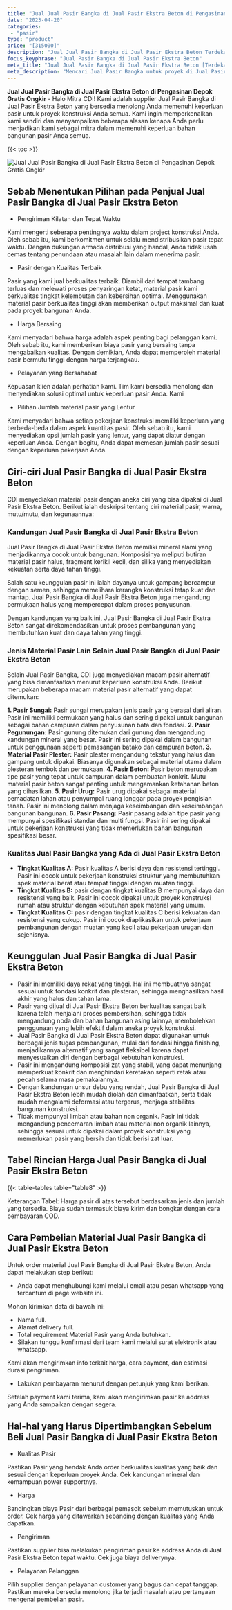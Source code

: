 ```yaml
---
title: "Jual Jual Pasir Bangka di Jual Pasir Ekstra Beton di Pengasinan Depok Gratis Ongkir"
date: "2023-04-20"
categories:
 - "pasir"
type: "product"
price: "[315000]"
description: "Jual Jual Pasir Bangka di Jual Pasir Ekstra Beton Terdekat. Jual Pasir Bangka ini sering dipakai dalam proyek konstruksi sebagai bahan campuran yang berkualitas dan halus. Kontak kami untuk mendapatkan informasi lebih lanjut."
focus_keyphrase: "Jual Pasir Bangka di Jual Pasir Ekstra Beton"
meta_title: "Jual Jual Pasir Bangka di Jual Pasir Ekstra Beton [Terdekat] - CDI"
meta_description: "Mencari Jual Pasir Bangka untuk proyek di Jual Pasir Ekstra Beton? Kami menawarkan Jual Pasir Bangka berkualitas untuk material adukan. Segera dapatkan penawaran terbaik."
---
```


**Jual Jual Pasir Bangka di Jual Pasir Ekstra Beton di Pengasinan Depok Gratis Ongkir** - Halo Mitra CDI! Kami adalah supplier Jual Pasir Bangka di Jual Pasir Ekstra Beton yang bersedia menolong Anda memenuhi keperluan pasir untuk proyek konstruksi Anda semua. Kami ingin memperkenalkan kami sendiri dan menyampaikan beberapa alasan kenapa Anda perlu menjadikan kami sebagai mitra dalam memenuhi keperluan bahan bangunan pasir Anda semua.

{{< toc >}}

![Jual Jual Pasir Bangka di Jual Pasir Ekstra Beton di Pengasinan Depok Gratis Ongkir](/images/pasir/pasir-bangunan-20.jpg)

## Sebab Menentukan Pilihan pada Penjual Jual Pasir Bangka di Jual Pasir Ekstra Beton

*   Pengiriman Kilatan dan Tepat Waktu

Kami mengerti seberapa pentingnya waktu dalam project konstruksi Anda. Oleh sebab itu, kami berkomitmen untuk selalu mendistribusikan pasir tepat waktu. Dengan dukungan armada distribusi yang handal, Anda tidak usah cemas tentang penundaan atau masalah lain dalam menerima pasir.
*   Pasir dengan Kualitas Terbaik

Pasir yang kami jual berkualitas terbaik. Diambil dari tempat tambang terluas dan melewati proses penyaringan ketat, material pasir kami berkualitas tingkat kelembutan dan kebersihan optimal. Menggunakan material pasir berkualitas tinggi akan memberikan output maksimal dan kuat pada proyek bangunan Anda.
*   Harga Bersaing

Kami menyadari bahwa harga adalah aspek penting bagi pelanggan kami. Oleh sebab itu, kami memberikan biaya pasir yang bersaing tanpa mengabaikan kualitas. Dengan demikian, Anda dapat memperoleh material pasir bermutu tinggi dengan harga terjangkau.
*   Pelayanan yang Bersahabat

Kepuasan klien adalah perhatian kami. Tim kami bersedia menolong dan menyediakan solusi optimal untuk keperluan pasir Anda. Kami

*   Pilihan Jumlah material pasir yang Lentur

Kami menyadari bahwa setiap pekerjaan konstruksi memiliki keperluan yang berbeda-beda dalam aspek kuantitas pasir. Oleh sebab itu, kami menyediakan opsi jumlah pasir yang lentur, yang dapat diatur dengan keperluan Anda. Dengan begitu, Anda dapat memesan jumlah pasir sesuai dengan keperluan pekerjaan Anda.

## Ciri-ciri Jual Pasir Bangka di Jual Pasir Ekstra Beton

CDI menyediakan material pasir dengan aneka ciri yang bisa dipakai di Jual Pasir Ekstra Beton. Berikut ialah deskripsi tentang ciri material pasir, warna, mutu/mutu, dan kegunaannya:

### Kandungan Jual Pasir Bangka di Jual Pasir Ekstra Beton

Jual Pasir Bangka di Jual Pasir Ekstra Beton memiliki mineral alami yang menjadikannya cocok untuk bangunan. Komposisinya meliputi butiran material pasir halus, fragment kerikil kecil, dan silika yang menyediakan kekuatan serta daya tahan tinggi.

Salah satu keunggulan pasir ini ialah dayanya untuk gampang bercampur dengan semen, sehingga memelihara kerangka konstruksi tetap kuat dan mantap. Jual Pasir Bangka di Jual Pasir Ekstra Beton juga mengandung permukaan halus yang mempercepat dalam proses penyusunan.

Dengan kandungan yang baik ini, Jual Pasir Bangka di Jual Pasir Ekstra Beton sangat direkomendasikan untuk proses pembangunan yang membutuhkan kuat dan daya tahan yang tinggi.

### Jenis Material Pasir Lain Selain Jual Pasir Bangka di Jual Pasir Ekstra Beton

Selain Jual Pasir Bangka, CDI juga menyediakan macam pasir alternatif yang bisa dimanfaatkan menurut keperluan konstruksi Anda. Berikut merupakan beberapa macam material pasir alternatif yang dapat ditemukan:

**1\. Pasir Sungai:** Pasir sungai merupakan jenis pasir yang berasal dari aliran. Pasir ini memiliki permukaan yang halus dan sering dipakai untuk bangunan sebagai bahan campuran dalam penyusunan bata dan fondasi.
**2\. Pasir Pegunungan:** Pasir gunung ditemukan dari gunung dan mengandung kandungan mineral yang besar. Pasir ini sering dipakai dalam bangunan untuk penggunaan seperti pemasangan batako dan campuran beton.
**3\. Material Pasir Plester:** Pasir plester mengandung tekstur yang halus dan gampang untuk dipakai. Biasanya digunakan sebagai material utama dalam plesteran tembok dan permukaan.
**4\. Pasir Beton:** Pasir beton merupakan tipe pasir yang tepat untuk campuran dalam pembuatan konkrit. Mutu material pasir beton sangat penting untuk mengamankan ketahanan beton yang dihasilkan.
**5\. Pasir Urug:** Pasir urug dipakai sebagai material pemadatan lahan atau penyumpal ruang longgar pada proyek pengisian tanah. Pasir ini menolong dalam menjaga keseimbangan dan keseimbangan bangunan bangunan.
**6\. Pasir Pasang:** Pasir pasang adalah tipe pasir yang mempunyai spesifikasi standar dan multi fungsi. Pasir ini sering dipakai untuk pekerjaan konstruksi yang tidak memerlukan bahan bangunan spesifikasi besar.

### Kualitas Jual Pasir Bangka yang Ada di Jual Pasir Ekstra Beton

*   **Tingkat Kualitas A:** Pasir kualitas A berisi daya dan resistensi tertinggi. Pasir ini cocok untuk pekerjaan konstruksi struktur yang membutuhkan spek material berat atau tempat tinggal dengan muatan tinggi.
*   **Tingkat Kualitas B:** pasir dengan tingkat kualitas B mempunyai daya dan resistensi yang baik. Pasir ini cocok dipakai untuk proyek konstruksi rumah atau struktur dengan kebutuhan spek material yang umum.
*   **Tingkat Kualitas C:** pasir dengan tingkat kualitas C berisi kekuatan dan resistensi yang cukup. Pasir ini cocok diaplikasikan untuk pekerjaan pembangunan dengan muatan yang kecil atau pekerjaan urugan dan sejenisnya.

## Keunggulan Jual Pasir Bangka di Jual Pasir Ekstra Beton

*   Pasir ini memiliki daya rekat yang tinggi. Hal ini membuatnya sangat sesuai untuk fondasi konkrit dan plesteran, sehingga menghasilkan hasil akhir yang halus dan tahan lama.
*   Pasir yang dijual di Jual Pasir Ekstra Beton berkualitas sangat baik karena telah menjalani proses pembersihan, sehingga tidak mengandung noda dan bahan bangunan asing lainnya, membolehkan penggunaan yang lebih efektif dalam aneka proyek konstruksi.
*   Jual Pasir Bangka di Jual Pasir Ekstra Beton dapat digunakan untuk berbagai jenis tugas pembangunan, mulai dari fondasi hingga finishing, menjadikannya alternatif yang sangat fleksibel karena dapat menyesuaikan diri dengan berbagai kebutuhan konstruksi.
*   Pasir ini mengandung komposisi zat yang stabil, yang dapat menunjang memperkuat konkrit dan menghindari keretakan seperti retak atau pecah selama masa pemakaiannya.
*   Dengan kandungan unsur debu yang rendah, Jual Pasir Bangka di Jual Pasir Ekstra Beton lebih mudah diolah dan dimanfaatkan, serta tidak mudah mengalami deformasi atau tergerus, menjaga stabilitas bangunan konstruksi.
*   Tidak mempunyai limbah atau bahan non organik. Pasir ini tidak mengandung pencemaran limbah atau material non organik lainnya, sehingga sesuai untuk dipakai dalam proyek konstruksi yang memerlukan pasir yang bersih dan tidak berisi zat luar.

## Tabel Rincian Harga Jual Pasir Bangka di Jual Pasir Ekstra Beton

{{< table-tables table="table8" >}}

Keterangan Tabel: Harga pasir di atas tersebut berdasarkan jenis dan jumlah yang tersedia. Biaya sudah termasuk biaya kirim dan bongkar dengan cara pembayaran COD.

## Cara Pembelian Material Jual Pasir Bangka di Jual Pasir Ekstra Beton

Untuk order material Jual Pasir Bangka di Jual Pasir Ekstra Beton, Anda dapat melakukan step berikut:

*   Anda dapat menghubungi kami melalui email atau pesan whatsapp yang tercantum di page website ini.

Mohon kirimkan data di bawah ini:

*   Nama full.
*   Alamat delivery full.
*   Total requirement Material Pasir yang Anda butuhkan.
*   Silakan tunggu konfirmasi dari team kami melalui surat elektronik atau whatsapp.

Kami akan mengirimkan info terkait harga, cara payment, dan estimasi durasi pengiriman.
*   Lakukan pembayaran menurut dengan petunjuk yang kami berikan.

Setelah payment kami terima, kami akan mengirimkan pasir ke address yang Anda sampaikan dengan segera.

## Hal-hal yang Harus Dipertimbangkan Sebelum Beli Jual Pasir Bangka di Jual Pasir Ekstra Beton

*   Kualitas Pasir

Pastikan Pasir yang hendak Anda order berkualitas kualitas yang baik dan sesuai dengan keperluan proyek Anda. Cek kandungan mineral dan kemampuan power supportnya.
*   Harga

Bandingkan biaya Pasir dari berbagai pemasok sebelum memutuskan untuk order. Cek harga yang ditawarkan sebanding dengan kualitas yang Anda dapatkan.
*   Pengiriman

Pastikan supplier bisa melakukan pengiriman pasir ke address Anda di Jual Pasir Ekstra Beton tepat waktu. Cek juga biaya deliverynya.
*   Pelayanan Pelanggan

Pilih supplier dengan pelayanan customer yang bagus dan cepat tanggap. Pastikan mereka bersedia menolong jika terjadi masalah atau pertanyaan mengenai pembelian pasir.